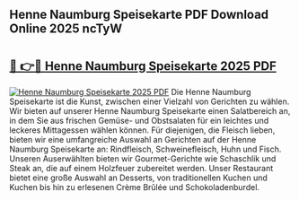 ## Henne Naumburg Speisekarte PDF Download Online 2025 ncTyW

# <h2><a href="http://gc7uq9.nevu.top/?p=Henne+Naumburg+Speisekarte">🔗 👉🔴 Henne Naumburg Speisekarte 2025 PDF</a></h2>

[![Henne Naumburg Speisekarte 2025 PDF](https://i.imgur.com/dBaPXMq.png)](http://gc7uq9.nevu.top/?p=Henne+Naumburg+Speisekarte)
Die Henne Naumburg Speisekarte ist die Kunst, zwischen einer Vielzahl von Gerichten zu wählen. Wir bieten auf unserer Henne Naumburg Speisekarte einen Salatbereich an, in dem Sie aus frischen Gemüse- und Obstsalaten für ein leichtes und leckeres Mittagessen wählen können. Für diejenigen, die Fleisch lieben, bieten wir eine umfangreiche Auswahl an Gerichten auf der Henne Naumburg Speisekarte an: Rindfleisch, Schweinefleisch, Huhn und Fisch. Unseren Auserwählten bieten wir Gourmet-Gerichte wie Schaschlik und Steak an, die auf einem Holzfeuer zubereitet werden. Unser Restaurant bietet eine große Auswahl an Desserts, von traditionellen Kuchen und Kuchen bis hin zu erlesenen Crème Brûlée und Schokoladenburdel.
